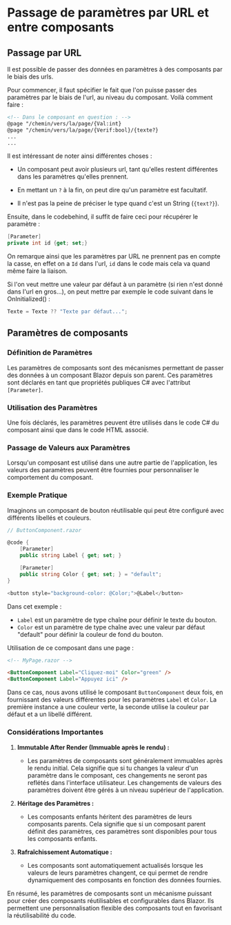 # Passage de paramètres par URL et entre composants


## Passage par URL

Il est possible de passer des données en paramètres à des composants par le biais des urls.

Pour commencer, il faut spécifier le fait que l'on puisse passer des paramètres par le biais de l'url, au niveau du composant. Voilà comment faire :

```html
<!-- Dans le composant en question : -->
@page "/chemin/vers/la/page/{Val:int}
@page "/chemin/vers/la/page/{Verif:bool}/{texte?}
...
...
```

Il est intéressant de noter ainsi différentes choses :

* Un composant peut avoir plusieurs url, tant qu'elles restent différentes dans les paramètres qu'elles prennent.

* En mettant un `?` à la fin, on peut dire qu'un paramètre est facultatif.

* Il n'est pas la peine de préciser le type quand c'est un String (`{text?}`).

Ensuite, dans le codebehind, il suffit de faire ceci pour récupérer le paramètre :

```c#
[Parameter]
private int id {get; set;}
```

On remarque ainsi que les paramètres par URL ne prennent pas en compte la casse, en effet on a `Id` dans l'url, `id` dans le code mais cela va quand même faire la liaison.

Si l'on veut mettre une valeur par défaut à un paramètre (si rien n'est donné dans l'url en gros...), on peut mettre par exemple le code suivant dans le OnInitialized() :

```c#
Texte = Texte ?? "Texte par défaut...";
```

## Paramètres de composants

### Définition de Paramètres
Les paramètres de composants sont des mécanismes permettant de passer des données à un composant Blazor depuis son parent. Ces paramètres sont déclarés en tant que propriétés publiques C# avec l'attribut `[Parameter]`.

### Utilisation des Paramètres
Une fois déclarés, les paramètres peuvent être utilisés dans le code C# du composant ainsi que dans le code HTML associé.

### Passage de Valeurs aux Paramètres
Lorsqu'un composant est utilisé dans une autre partie de l'application, les valeurs des paramètres peuvent être fournies pour personnaliser le comportement du composant.

### Exemple Pratique

Imaginons un composant de bouton réutilisable qui peut être configuré avec différents libellés et couleurs.

```csharp
// ButtonComponent.razor

@code {
    [Parameter]
    public string Label { get; set; }

    [Parameter]
    public string Color { get; set; } = "default";
}

<button style="background-color: @Color;">@Label</button>
```

Dans cet exemple :

- `Label` est un paramètre de type chaîne pour définir le texte du bouton.
- `Color` est un paramètre de type chaîne avec une valeur par défaut "default" pour définir la couleur de fond du bouton.

Utilisation de ce composant dans une page :

```html
<!-- MyPage.razor -->

<ButtonComponent Label="Cliquez-moi" Color="green" />
<ButtonComponent Label="Appuyez ici" />
```

Dans ce cas, nous avons utilisé le composant `ButtonComponent` deux fois, en fournissant des valeurs différentes pour les paramètres `Label` et `Color`. La première instance a une couleur verte, la seconde utilise la couleur par défaut et a un libellé différent.

### Considérations Importantes

1. **Immutable After Render (Immuable après le rendu) :**
   - Les paramètres de composants sont généralement immuables après le rendu initial. Cela signifie que si tu changes la valeur d'un paramètre dans le composant, ces changements ne seront pas reflétés dans l'interface utilisateur. Les changements de valeurs des paramètres doivent être gérés à un niveau supérieur de l'application.

2. **Héritage des Paramètres :**
   - Les composants enfants héritent des paramètres de leurs composants parents. Cela signifie que si un composant parent définit des paramètres, ces paramètres sont disponibles pour tous les composants enfants.

3. **Rafraîchissement Automatique :**
   - Les composants sont automatiquement actualisés lorsque les valeurs de leurs paramètres changent, ce qui permet de rendre dynamiquement des composants en fonction des données fournies.

En résumé, les paramètres de composants sont un mécanisme puissant pour créer des composants réutilisables et configurables dans Blazor. Ils permettent une personnalisation flexible des composants tout en favorisant la réutilisabilité du code.